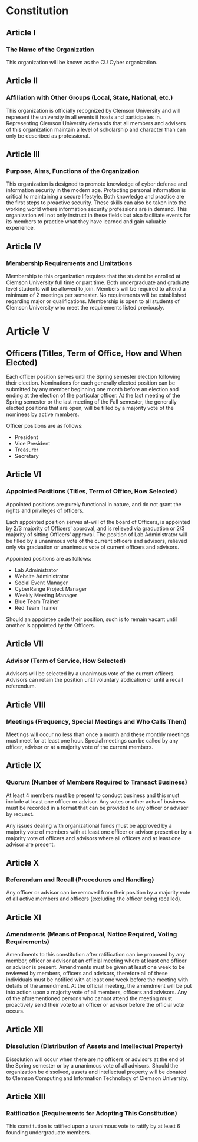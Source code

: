 # Constitution

## Article I
### The Name of the Organization

This organization will be known as the CU Cyber organization.

## Article II
### Affiliation with Other Groups (Local, State, National, etc.)

This organization is officially recognized by Clemson University and will represent the university in all events it hosts and participates in. Representing Clemson University demands that all members and advisers of this organization maintain a level of scholarship and character than can only be described as professional.

## Article III
### Purpose, Aims, Functions of the Organization

This organization is designed to promote knowledge of cyber defense and information security in the modern age. Protecting personal information is critical to maintaining a secure lifestyle. Both knowledge and practice are the first steps to proactive security. These skills can also be taken into the working world where information security professions are in demand. This organization will not only instruct in these fields but also facilitate events for its members to practice what they have learned and gain valuable experience.

## Article IV
### Membership Requirements and Limitations

Membership to this organization requires that the student be enrolled at Clemson University full time or part time. Both undergraduate and graduate level students will be allowed to join. Members will be required to attend a minimum of 2 meetings per semester. No requirements will be established regarding major or qualifications. Membership is open to all students of Clemson University who meet the requirements listed previously.

# Article V
## Officers (Titles, Term of Office, How and When Elected)

Each officer position  serves until the Spring semester election following their election. Nominations for each generally elected position can be submitted by any member beginning one month before an election and ending at the election of the particular officer. At the last meeting of the Spring semester or the last meeting of the Fall semester, the generally elected positions that are open, will be filled by a majority vote of the nominees by active members.

Officer positions are as follows:
* President
* Vice President
* Treasurer
* Secretary

## Article VI
### Appointed Positions (Titles, Term of Office, How Selected)

Appointed positions are purely functional in nature, and do not grant the rights and privileges of officers.

Each appointed position serves at-will of the board of Officers, is appointed by 2/3 majority of Officers' approval, and is relieved via graduation or 2/3 majority of sitting Officers' approval. The position of Lab Administrator will be filled by a unanimous vote of the current officers and advisors, relieved only via graduation or unanimous vote of current officers and advisors.

Appointed positions are as follows:

* Lab Administrator
* Website Administrator
* Social Event Manager
* CyberRange Project Manager
* Weekly Meeting Manager
* Blue Team Trainer
* Red Team Trainer

Should an appointee cede their position, such is to remain vacant until another is appointed by the Officers.

## Article VII
### Advisor (Term of Service, How Selected)

Advisors will be selected by a unanimous vote of the current officers. Advisors can retain the position until voluntary abdication or until a recall referendum.

## Article VIII
### Meetings (Frequency, Special Meetings and Who Calls Them)

Meetings will occur no less than once a month and these monthly meetings must meet for at least one hour. Special meetings can be called by any officer, advisor or at a majority vote of the current members.

## Article IX
### Quorum (Number of Members Required to Transact Business)

At least 4 members must be present to conduct business and this must include at least one officer or advisor. Any votes or other acts of business must be recorded in a format that can be provided to any officer or advisor by request.

Any issues dealing with organizational funds must be approved by a majority vote of members with at least one officer or advisor present or by a majority vote of officers and advisors where all officers and at least one advisor are present.

## Article X
### Referendum and Recall (Procedures and Handling)

Any officer or advisor can be removed from their position by a majority vote of all active members and officers (excluding the officer being recalled).

## Article XI
### Amendments (Means of Proposal, Notice Required, Voting Requirements)

Amendments to this constitution after ratification can be proposed by any member, officer or advisor at an official meeting where at least one officer or advisor is present. Amendments must be given at least one week to be reviewed by members, officers and advisors, therefore all of these individuals must be notified with at least one week before the meeting with details of the amendment. At the official meeting, the amendment will be put into action upon a majority vote of all members, officers and advisors. Any of the aforementioned persons who cannot attend the meeting must proactively send their vote to an officer or advisor before the official vote occurs.

## Article XII
### Dissolution (Distribution of Assets and Intellectual Property)

Dissolution will occur when there are no officers or advisors at the end of the Spring semester or by a unanimous vote of all advisors. Should the organization be dissolved, assets and intellectual property will be donated to Clemson Computing and Information Technology of Clemson University.

## Article XIII
### Ratification (Requirements for Adopting This Constitution)

This constitution is ratified upon a unanimous vote to ratify by at least 6 founding undergraduate members.
